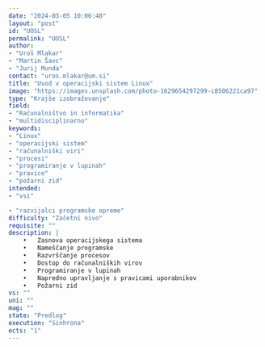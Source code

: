 ```yaml
---
date: "2024-03-05 10:06:40"
layout: "post"
id: "UOSL"
permalink: "UOSL"
author:
- "Uroš Mlakar"
- "Martin Šavc"
- "Jurij Munda"
contact: "uros.mlakar@um.si"
title: "Uvod v operacijski sistem Linux"
image: "https://images.unsplash.com/photo-1629654297299-c8506221ca97"
type: "Krajše izobraževanje"
field:
- "Računalništvo in informatika"
- "multidisciplinarno"
keywords:
- "Linux"
- "operacijski sistem"
- "računalniški viri"
- "procesi"
- "programiranje v lupinah"
- "pravice"
- "požarni zid"
intended:
- "vsi"

- "razvijalci programske opreme"
difficulty: "Začetni nivo"
requisite: ""
description: |
    •	Zasnova operacijskega sistema
    •	Nameščanje programske 
    •	Razvrščanje procesov
    •	Dostop do računalniških virov
    •	Programiranje v lupinah
    •	Napredno upravljanje s pravicami uporabnikov
    •	Požarni zid
vs: ""
uni: ""
mag: ""
state: "Predlog"
execution: "Sinhrona"
ects: "1"
---
```

